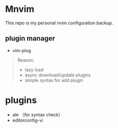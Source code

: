 # Mnvim

This repo is my personal nvim configuration backup.

## plugin manager

+ vim-plug

> Reason: 
>
> + lazy load
> + async download/update plugins
> + simple syntax for add plugin

# plugins

+ ale （for syntax check）
+ editorconfig-vi